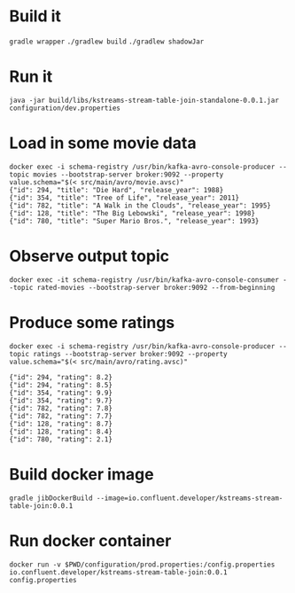 # Build it
`gradle wrapper`
`./gradlew build`
`./gradlew shadowJar`

# Run it 
`java -jar build/libs/kstreams-stream-table-join-standalone-0.0.1.jar configuration/dev.properties`

# Load in some movie data
```
docker exec -i schema-registry /usr/bin/kafka-avro-console-producer --topic movies --bootstrap-server broker:9092 --property value.schema="$(< src/main/avro/movie.avsc)"
{"id": 294, "title": "Die Hard", "release_year": 1988}
{"id": 354, "title": "Tree of Life", "release_year": 2011}
{"id": 782, "title": "A Walk in the Clouds", "release_year": 1995}
{"id": 128, "title": "The Big Lebowski", "release_year": 1998}
{"id": 780, "title": "Super Mario Bros.", "release_year": 1993}
```

# Observe output topic 
`docker exec -it schema-registry /usr/bin/kafka-avro-console-consumer --topic rated-movies --bootstrap-server broker:9092 --from-beginning`

# Produce some ratings 
`docker exec -i schema-registry /usr/bin/kafka-avro-console-producer --topic ratings --bootstrap-server broker:9092 --property value.schema="$(< src/main/avro/rating.avsc)"`
```
{"id": 294, "rating": 8.2}
{"id": 294, "rating": 8.5}
{"id": 354, "rating": 9.9}
{"id": 354, "rating": 9.7}
{"id": 782, "rating": 7.8}
{"id": 782, "rating": 7.7}
{"id": 128, "rating": 8.7}
{"id": 128, "rating": 8.4}
{"id": 780, "rating": 2.1}
```

# Build docker image 
`gradle jibDockerBuild --image=io.confluent.developer/kstreams-stream-table-join:0.0.1`

# Run docker container
`docker run -v $PWD/configuration/prod.properties:/config.properties io.confluent.developer/kstreams-stream-table-join:0.0.1 config.properties`
